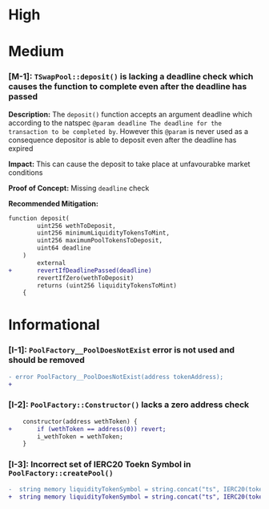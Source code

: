 # High

# Medium

### [M-1]: `TSwapPool::deposit()` is lacking a deadline check which causes the function to complete even after the deadline has passed

**Description:** The `deposit()` function accepts an argument deadline which according to the natspec ```@param deadline The deadline for the transaction to be completed by```. However this ```@param``` is never used as a consequence depositor is able to deposit even after the deadline has expired 

**Impact:** This can cause the deposit to take place at unfavourabke market conditions

**Proof of Concept:** Missing `deadline` check

**Recommended Mitigation:** 
```diff
function deposit(
        uint256 wethToDeposit,
        uint256 minimumLiquidityTokensToMint, 
        uint256 maximumPoolTokensToDeposit,
        uint64 deadline
    )
        external
+       revertIfDeadlinePassed(deadline)
        revertIfZero(wethToDeposit)
        returns (uint256 liquidityTokensToMint)
    {
```

# Informational  

### [I-1]: `PoolFactory__PoolDoesNotExist` error is not used and should be removed

```diff
- error PoolFactory__PoolDoesNotExist(address tokenAddress);
+ 
```

### [I-2]: `PoolFactory::Constructor()` lacks a zero address check

```diff
    constructor(address wethToken) {
+       if (wethToken == address(0)) revert;
        i_wethToken = wethToken;
    }
```

### [I-3]: Incorrect set of IERC20 Toekn Symbol in `PoolFactory::createPool()`

```diff
-  string memory liquidityTokenSymbol = string.concat("ts", IERC20(tokenAddress).name());
+  string memory liquidityTokenSymbol = string.concat("ts", IERC20(tokenAddress).symbol());
```

